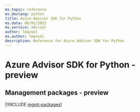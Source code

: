 ```yaml
---
ms.topic: reference
ms.devlang: python
title: Azure Advisor SDK for Python
ms.data: 08/01/2022
ms.service: advisor
author: lmazuel
ms.author: lmazuel
description: Reference for Azure Advisor SDK for Python
---
```

# Azure Advisor SDK for Python - preview

## Management packages - preview
[!INCLUDE [mgmt-packages](advisor-mgmt-index.md)]